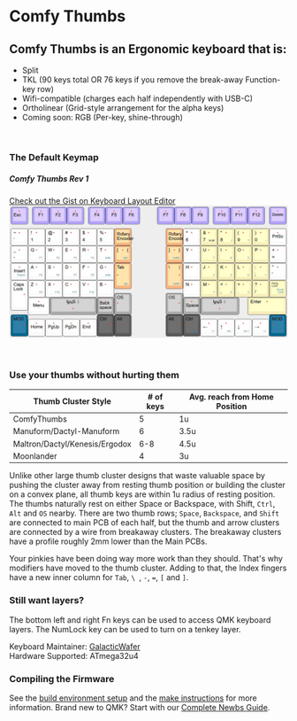 # Comfy Thumbs

## Comfy Thumbs is an Ergonomic keyboard that is:

- Split
- TKL (90 keys total OR 76 keys if you remove the break-away Function-key row)
- Wifi-compatible (charges each half independently with USB-C)
- Ortholinear (Grid-style arrangement for the alpha keys)
- Coming soon: RGB (Per-key, shine-through)
<br/>

### The Default Keymap
<h5><b>Comfy Thumbs Rev 1</b></h5>


[Check out the Gist on Keyboard Layout Editor](http://www.keyboard-layout-editor.com/#/gists/36e706f383088aca6e862086f8b5e326)
![Default Keymap](https://raw.githubusercontent.com/GalacticWafer/ComfyThumbs/master/layout.jpg)

<p>
<br/>

<p>

### Use your thumbs without hurting them

|Thumb Cluster Style|# of keys|Avg. reach from Home Position|
|---|---|---|
|ComfyThumbs|5|1u
|Manuform/Dactyl-Manuform|6|3.5u
|Maltron/Dactyl/Kenesis/Ergodox|6-8|4.5u
|Moonlander|4|3u

Unlike other large thumb cluster designs that waste valuable space by pushing the cluster away from resting thumb position or building the cluster on a convex plane, all thumb keys are within 1u radius of resting position. The thumbs naturally rest on either Space or Backspace, with Shift, `Ctrl`, `Alt` and `OS` nearby. There are two thumb rows; `Space`, `Backspace`, and `Shift` are connected to main PCB of each half, but the thumb and arrow clusters are connected by a wire from breakaway clusters. The breakaway clusters have a profile roughly 2mm lower than the Main PCBs.

Your pinkies have been doing way more work than they should. That's why modifiers have moved to the thumb cluster. Adding to that, the Index fingers have a new inner column for `Tab`, `\ `, `-`, `=`,  `[` and `]`.

### Still want layers?
The bottom left and right Fn keys can be used to access QMK keyboard layers. The NumLock key can be used to turn on a tenkey layer.
</p>



Keyboard Maintainer: [GalacticWafer](https://github.com/GalacticWafer)  
Hardware Supported: ATmega32u4  

### Compiling the Firmware

See the [build environment setup](https://docs.qmk.fm/#/getting_started_build_tools) and the [make instructions](https://docs.qmk.fm/#/getting_started_make_guide) for more information. Brand new to QMK? Start with our [Complete Newbs Guide](https://docs.qmk.fm/#/newbs).

